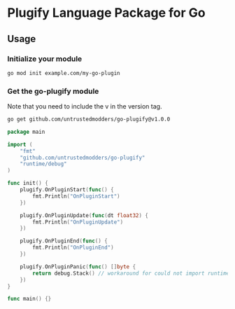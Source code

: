# Plugify Language Package for Go

## Usage

### Initialize your module

```sh
go mod init example.com/my-go-plugin
```

### Get the go-plugify module

Note that you need to include the v in the version tag.

```sh
go get github.com/untrustedmodders/go-plugify@v1.0.0
```

```go
package main

import (
	"fmt"
	"github.com/untrustedmodders/go-plugify"
	"runtime/debug"
)

func init() {
	plugify.OnPluginStart(func() {
		fmt.Println("OnPluginStart")
	})

	plugify.OnPluginUpdate(func(dt float32) {
		fmt.Println("OnPluginUpdate")
	})

	plugify.OnPluginEnd(func() {
		fmt.Println("OnPluginEnd")
	})

	plugify.OnPluginPanic(func() []byte {
		return debug.Stack() // workaround for could not import runtime/debug inside plugify package
	})
}

func main() {}
```
